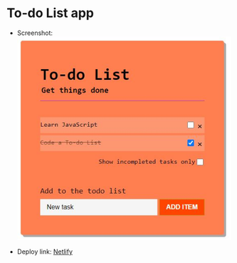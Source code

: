 # To-do List app

- Screenshot:  
![Screenshot](./public/images/screenshot.jpg "Screenshot")

- Deploy link: [Netlify](http://fuzzy-octo-happiness.netlify.app "Netlify")

